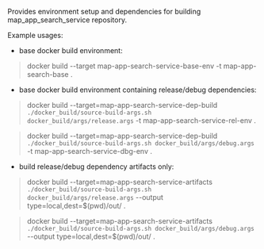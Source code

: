 Provides environment setup and dependencies for building map_app_search_service repository.

Example usages:

- base docker build environment:

> docker build --target map-app-search-service-base-env -t map-app-search-base .

- base docker build environment containing release/debug dependencies:

> docker build --target=map-app-search-service-dep-build `./docker_build/source-build-args.sh docker_build/args/release.args` -t map-app-search-service-rel-env .

> docker build --target=map-app-search-service-dep-build `./docker_build/source-build-args.sh docker_build/args/debug.args` -t map-app-search-service-dbg-env .

- build release/debug dependency artifacts only:

> docker build --target=map-app-search-service-artifacts `./docker_build/source-build-args.sh docker_build/args/release.args` --output type=local,dest=$(pwd)/out/ .

> docker build --target=map-app-search-service-artifacts `./docker_build/source-build-args.sh docker_build/args/debug.args` --output type=local,dest=$(pwd)/out/ .
